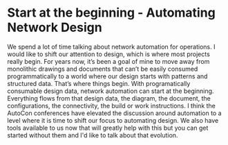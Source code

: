 # Start at the beginning - Automating Network Design

 We spend a lot of time talking about network automation for operations. I would like to shift our attention to design, which is where most projects really begin. For years now, it’s been a goal of mine to move away from monolithic drawings and documents that can’t be easily consumed programmatically to a world where our design starts with patterns and structured data. That’s where things begin. With programatically consumable design data, network automation can start at the beginning. Everything flows from that design data, the diagram, the document, the configurations, the connectivity, the build or work instructions. I think the AutoCon conferences have elevated the discussion around automation to a level where it is time to shift our focus to automating design. We also have tools available to us now that will greatly help with this but you can get started without them and I'd like to talk about that evolution.
